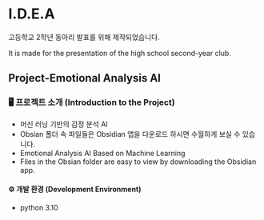 # I.D.E.A
고등학교 2학년 동아리 발표를 위해 제작되었습니다.

It is made for the presentation of the high school second-year club.

## Project-Emotional Analysis AI
### 🖥 프로젝트 소개 (Introduction to the Project)
- 머신 러닝 기반의 감정 분석 AI
- Obsian 폴더 속 파일들은 Obsidian 앱을 다운로드 하시면 수월하게 보실 수 있습니다.
- Emotional Analysis AI Based on Machine Learning
- Files in the Obsian folder are easy to view by downloading the Obsidian app.
  
#### ⚙️ 개발 환경 (Development Environment)
- python 3.10
